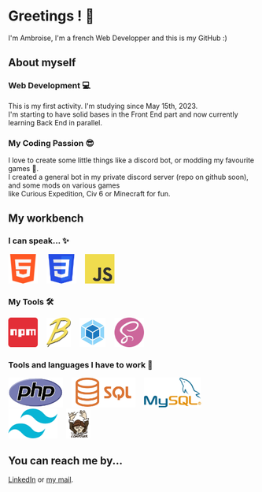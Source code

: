 # Greetings ! :wave:
I'm Ambroise, I'm a french Web Developper and this is my GitHub :)

## About myself
### Web Development :computer:
This is my first activity. I'm studying since May 15th, 2023. \
I'm starting to have solid bases in the Front End part and now currently learning Back End in parallel.

### My Coding Passion :sunglasses:
I love to create some little things like a discord bot, or modding my favourite games :eyes:. \
I created a general bot in my private discord server (repo on github soon), and some
mods on various games \
like Curious Expedition, Civ 6 or Minecraft for fun.

## My workbench
### I can speak... ✨
<div>
    <img src="./assets/html.webp" alt="HTML5" height="60">&emsp;
    <img src="./assets/css.webp" alt="CSS3" height="60">&emsp;
    <img src="./assets/javascript.webp" alt="JavaScript" height="60">
</div>

### My Tools 🛠️
<div>
    <img src="./assets/npm.webp" alt="NPM" height="60">&emsp;
    <img src="./assets/babel.webp" alt="Babel" height="60">&emsp;
    <img src="./assets/webpack.webp" alt="Webpack" height="60">&emsp;
    <img src="./assets/sass.webp" alt="Sass" height="60">

</div>

### Tools and languages I have to work 🚧
<div>
    <img src="./assets/php.webp" alt="PHP 8" height="60">&emsp;
    <img src="./assets/sql.webp" alt="SQL" height="60">&emsp;
    <img src="./assets/mysql.webp" alt="MySQL" height="60">&emsp;
    <img src="./assets/Tailwind_CSS_Logo.webp" alt="Tailwind CSS" height="60">&emsp;
    <img src="./assets/composer.webp" alt="Composer" height="60">
</div>

## You can reach me by...
[LinkedIn](https://www.linkedin.com/in/ambroise-maire/)
or
[my mail](ambroise.maire7@gmail.com).
